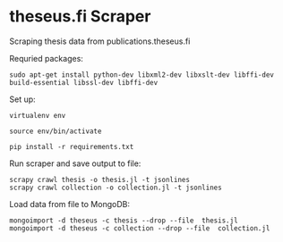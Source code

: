 theseus.fi Scraper
===========

Scraping thesis data from publications.theseus.fi

Requried packages:
```
sudo apt-get install python-dev libxml2-dev libxslt-dev libffi-dev build-essential libssl-dev libffi-dev
```
Set up:
```
virtualenv env

source env/bin/activate

pip install -r requirements.txt

```
Run scraper and save output to file:
```
scrapy crawl thesis -o thesis.jl -t jsonlines
scrapy crawl collection -o collection.jl -t jsonlines
```
Load data from file to MongoDB:
```
mongoimport -d theseus -c thesis --drop --file  thesis.jl
mongoimport -d theseus -c collection --drop --file  collection.jl
```
